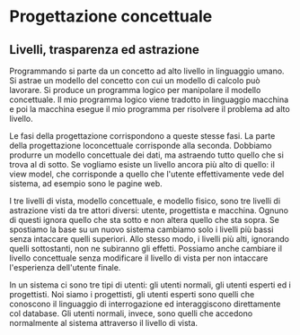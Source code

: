 # Progettazione concettuale

## Livelli, trasparenza ed astrazione

Programmando si parte da un concetto ad alto livello in linguaggio umano. Si astrae un modello del concetto con cui un modello di calcolo può lavorare. Si produce un programma logico per manipolare il modello concettuale. Il mio programma logico viene tradotto in linguaggio macchina e poi la macchina esegue il mio programma per risolvere il problema ad alto livello.

Le fasi della progettazione corrispondono a queste stesse fasi. La parte della progettazione loconcettuale corrisponde alla seconda. Dobbiamo produrre un modello concettuale dei dati, ma astraendo tutto quello che si trova al di sotto.
Se vogliamo esiste un livello ancora più alto di quello: il view model, che corrisponde a quello che l'utente effettivamente vede del sistema, ad esempio sono le pagine web.

I tre livelli di vista, modello concettuale, e modello fisico, sono tre livelli di astrazione visti da tre attori diversi: utente, progettista e macchina. Ognuno di questi ignora quello che sta sotto e non altera quello che sta sopra.
Se spostiamo la base su un nuovo sistema cambiamo solo i livelli più bassi senza intaccare quelli superiori. Allo stesso modo, i livelli più alti, ignorando quelli sottostanti, non ne subiranno gli effetti.
Possiamo anche cambiare il livello concettuale senza modificare il livello di vista per non intaccare l'esperienza dell'utente finale.

In un sistema ci sono tre tipi di utenti: gli utenti normali, gli utenti esperti ed i progettisti. Noi siamo i progettisti, gli utenti esperti sono quelli che conoscono il linguaggio di interrogazione ed interaggiscono direttamente col database. Gli utenti normali, invece, sono quelli che accedono normalmente al sistema attraverso il livello di vista.